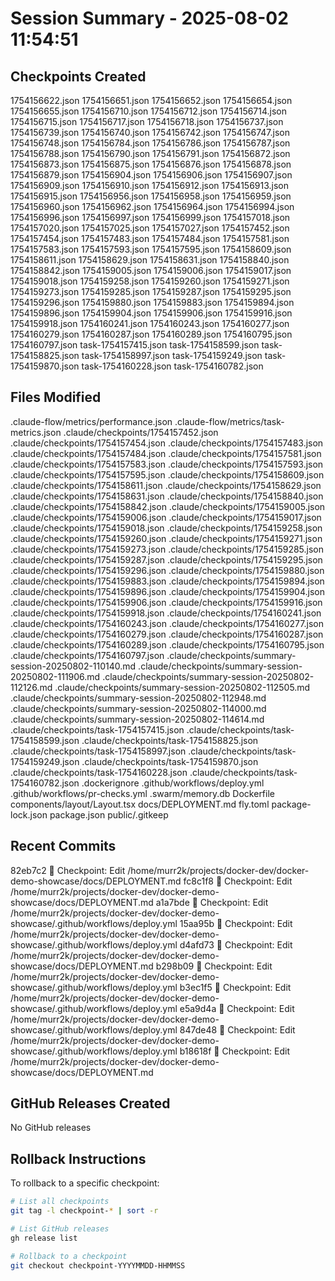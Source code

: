 # Session Summary - 2025-08-02 11:54:51

## Checkpoints Created
1754156622.json
1754156651.json
1754156652.json
1754156654.json
1754156655.json
1754156710.json
1754156712.json
1754156714.json
1754156715.json
1754156717.json
1754156718.json
1754156737.json
1754156739.json
1754156740.json
1754156742.json
1754156747.json
1754156748.json
1754156784.json
1754156786.json
1754156787.json
1754156788.json
1754156790.json
1754156791.json
1754156872.json
1754156873.json
1754156875.json
1754156876.json
1754156878.json
1754156879.json
1754156904.json
1754156906.json
1754156907.json
1754156909.json
1754156910.json
1754156912.json
1754156913.json
1754156915.json
1754156956.json
1754156958.json
1754156959.json
1754156960.json
1754156962.json
1754156964.json
1754156994.json
1754156996.json
1754156997.json
1754156999.json
1754157018.json
1754157020.json
1754157025.json
1754157027.json
1754157452.json
1754157454.json
1754157483.json
1754157484.json
1754157581.json
1754157583.json
1754157593.json
1754157595.json
1754158609.json
1754158611.json
1754158629.json
1754158631.json
1754158840.json
1754158842.json
1754159005.json
1754159006.json
1754159017.json
1754159018.json
1754159258.json
1754159260.json
1754159271.json
1754159273.json
1754159285.json
1754159287.json
1754159295.json
1754159296.json
1754159880.json
1754159883.json
1754159894.json
1754159896.json
1754159904.json
1754159906.json
1754159916.json
1754159918.json
1754160241.json
1754160243.json
1754160277.json
1754160279.json
1754160287.json
1754160289.json
1754160795.json
1754160797.json
task-1754157415.json
task-1754158599.json
task-1754158825.json
task-1754158997.json
task-1754159249.json
task-1754159870.json
task-1754160228.json
task-1754160782.json

## Files Modified
.claude-flow/metrics/performance.json
.claude-flow/metrics/task-metrics.json
.claude/checkpoints/1754157452.json
.claude/checkpoints/1754157454.json
.claude/checkpoints/1754157483.json
.claude/checkpoints/1754157484.json
.claude/checkpoints/1754157581.json
.claude/checkpoints/1754157583.json
.claude/checkpoints/1754157593.json
.claude/checkpoints/1754157595.json
.claude/checkpoints/1754158609.json
.claude/checkpoints/1754158611.json
.claude/checkpoints/1754158629.json
.claude/checkpoints/1754158631.json
.claude/checkpoints/1754158840.json
.claude/checkpoints/1754158842.json
.claude/checkpoints/1754159005.json
.claude/checkpoints/1754159006.json
.claude/checkpoints/1754159017.json
.claude/checkpoints/1754159018.json
.claude/checkpoints/1754159258.json
.claude/checkpoints/1754159260.json
.claude/checkpoints/1754159271.json
.claude/checkpoints/1754159273.json
.claude/checkpoints/1754159285.json
.claude/checkpoints/1754159287.json
.claude/checkpoints/1754159295.json
.claude/checkpoints/1754159296.json
.claude/checkpoints/1754159880.json
.claude/checkpoints/1754159883.json
.claude/checkpoints/1754159894.json
.claude/checkpoints/1754159896.json
.claude/checkpoints/1754159904.json
.claude/checkpoints/1754159906.json
.claude/checkpoints/1754159916.json
.claude/checkpoints/1754159918.json
.claude/checkpoints/1754160241.json
.claude/checkpoints/1754160243.json
.claude/checkpoints/1754160277.json
.claude/checkpoints/1754160279.json
.claude/checkpoints/1754160287.json
.claude/checkpoints/1754160289.json
.claude/checkpoints/1754160795.json
.claude/checkpoints/1754160797.json
.claude/checkpoints/summary-session-20250802-110140.md
.claude/checkpoints/summary-session-20250802-111906.md
.claude/checkpoints/summary-session-20250802-112126.md
.claude/checkpoints/summary-session-20250802-112505.md
.claude/checkpoints/summary-session-20250802-112948.md
.claude/checkpoints/summary-session-20250802-114000.md
.claude/checkpoints/summary-session-20250802-114614.md
.claude/checkpoints/task-1754157415.json
.claude/checkpoints/task-1754158599.json
.claude/checkpoints/task-1754158825.json
.claude/checkpoints/task-1754158997.json
.claude/checkpoints/task-1754159249.json
.claude/checkpoints/task-1754159870.json
.claude/checkpoints/task-1754160228.json
.claude/checkpoints/task-1754160782.json
.dockerignore
.github/workflows/deploy.yml
.github/workflows/pr-checks.yml
.swarm/memory.db
Dockerfile
components/layout/Layout.tsx
docs/DEPLOYMENT.md
fly.toml
package-lock.json
package.json
public/.gitkeep

## Recent Commits
82eb7c2 🔖 Checkpoint: Edit /home/murr2k/projects/docker-dev/docker-demo-showcase/docs/DEPLOYMENT.md
fc8c1f8 🔖 Checkpoint: Edit /home/murr2k/projects/docker-dev/docker-demo-showcase/docs/DEPLOYMENT.md
a1a7bde 🔖 Checkpoint: Edit /home/murr2k/projects/docker-dev/docker-demo-showcase/.github/workflows/deploy.yml
15aa95b 🔖 Checkpoint: Edit /home/murr2k/projects/docker-dev/docker-demo-showcase/.github/workflows/deploy.yml
d4afd73 🔖 Checkpoint: Edit /home/murr2k/projects/docker-dev/docker-demo-showcase/docs/DEPLOYMENT.md
b298b09 🔖 Checkpoint: Edit /home/murr2k/projects/docker-dev/docker-demo-showcase/.github/workflows/deploy.yml
b3ec1f5 🔖 Checkpoint: Edit /home/murr2k/projects/docker-dev/docker-demo-showcase/.github/workflows/deploy.yml
e5a9d4a 🔖 Checkpoint: Edit /home/murr2k/projects/docker-dev/docker-demo-showcase/.github/workflows/deploy.yml
847de48 🔖 Checkpoint: Edit /home/murr2k/projects/docker-dev/docker-demo-showcase/.github/workflows/deploy.yml
b18618f 🔖 Checkpoint: Edit /home/murr2k/projects/docker-dev/docker-demo-showcase/docs/DEPLOYMENT.md

## GitHub Releases Created
No GitHub releases

## Rollback Instructions
To rollback to a specific checkpoint:
```bash
# List all checkpoints
git tag -l checkpoint-* | sort -r

# List GitHub releases
gh release list

# Rollback to a checkpoint
git checkout checkpoint-YYYYMMDD-HHMMSS
```
